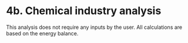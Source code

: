 # 4b. Chemical industry analysis

This analysis does not require any inputs by the user. All calculations are based on the energy balance.